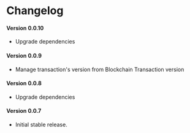 Changelog
=========

#### Version 0.0.10
* Upgrade dependencies

#### Version 0.0.9
* Manage transaction's version from Blockchain Transaction version

#### Version 0.0.8
* Upgrade dependencies

#### Version 0.0.7
* Initial stable release.